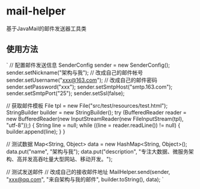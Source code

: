 # mail-helper
基于JavaMail的邮件发送器工具类

## 使用方法
`
  // 配置邮件发送信息
  SenderConfig sender = new SenderConfig();
  sender.setNickname("架构与我");
  // 改成自己的邮件帐号
  sender.setUsername("xxx@163.com");
  // 改成自己的邮件密码
  sender.setPassword("xxx");
  sender.setSmtpHost("smtp.163.com");
  sender.setSmtpPort("25");
  sender.setSsl(false);

  // 获取邮件模板
  File tpl = new File("src/test/resources/test.html");
  StringBuilder builder = new StringBuilder();
  try (BufferedReader reader = new BufferedReader(new InputStreamReader(new FileInputStream(tpl), "utf-8"));) {
      String line = null;
      while ((line = reader.readLine()) != null) {
          builder.append(line);
      }
  }

  // 测试数据
  Map<String, Object> data = new HashMap<String, Object>();
  data.put("name", "架构与我");
  data.put("description", "专注大数据、微服务架构、高并发高吞吐量大型网站、移动开发。");

  // 测试发送邮件
  // 改成自己的接收邮件地址
  MailHelper.send(sender, "xxx@qq.com", "来自架构与我的邮件", builder.toString(), data);
`

